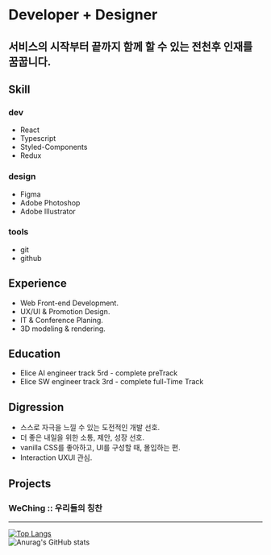 Developer + Designer
====
서비스의 시작부터 끝까지 함께 할 수 있는 전천후 인재를 꿈꿉니다.
------
## Skill

### dev
- React
- Typescript
- Styled-Components
- Redux

### design
- Figma
- Adobe Photoshop
- Adobe Illustrator

### tools
- git
- github

## Experience
- Web Front-end Development.
- UX/UI & Promotion Design.
- IT & Conference Planing.
- 3D modeling & rendering.

## Education
- Elice AI engineer track 5rd - complete preTrack
- Elice SW engineer track 3rd - complete full-Time Track

## Digression
- 스스로 자극을 느낄 수 있는 도전적인 개발 선호.
- 더 좋은 내일을 위한 소통, 제안, 성장 선호.
- vanilla CSS를 좋아하고, UI를 구성할 때, 몰입하는 편.
- Interaction UXUI 관심.

## Projects
### WeChing :: 우리들의 칭찬
------
<!-- 
<img src="https://img.shields.io/badge/JavaScript-F7DF1E?style=flat-square&logo=JavaScript&logoColor=black"/>
<img src="https://img.shields.io/badge/React.js-61DAFB?style=flat-square&logo=React&logoColor=black"/>
<img src="https://img.shields.io/badge/TypeScript-3178C6?style=flat-square&logo=TypeScript&logoColor=black"/>
<img src="https://img.shields.io/badge/StyledComponents-DB7093?style=flat-square&logo=styled-components&logoColor=black"/>
<img src="https://img.shields.io/badge/HTML5-E34F26?style=flat-square&logo=HTML5&logoColor=black"/>
<img src="https://img.shields.io/badge/CSS3-1572B6?style=flat-square&logo=CSS3&logoColor=black"/>
<img src="https://img.shields.io/badge/Figma-F24E1E?style=flat-square&logo=Figma&logoColor=black"/>
<img src="https://img.shields.io/badge/Adobe Photoshop-31A8FF?style=flat-square&logo=Adobe Photoshop&logoColor=black"/>
<img src="https://img.shields.io/badge/Adobe Illustrator-FF9A00?style=flat-square&logo=Adobe Illustrator&logoColor=black"/>
<img src="https://img.shields.io/badge/Git-F05032?style=flat-square&logo=Git&logoColor=black"/>
 -->
[![Top Langs](https://github-readme-stats.vercel.app/api/top-langs/?username=snowriceDD&layout=compact)](https://github.com/snowriceDD/github-readme-stats)
<br>
![Anurag's GitHub stats](https://github-readme-stats.vercel.app/api?username=snowriceDD&show_icons=true&theme=vue)
